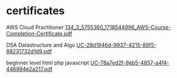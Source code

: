 # certificates

AWS Cloud Practitioner
[134_3_5755360_1718544996_AWS-Course-Completion-Certificate.pdf](https://github.com/user-attachments/files/15864668/134_3_5755360_1718544996_AWS-Course-Completion-Certificate.pdf)

DSA Datastructure and Algo
[UC-28d1946d-9937-4215-89f5-88231732d1d9.pdf](https://github.com/user-attachments/files/15864670/UC-28d1946d-9937-4215-89f5-88231732d1d9.pdf)

beginner level html php javascript 
[UC-78a7ed2f-9eb5-4857-a4f4-446994e2a217.pdf](https://github.com/user-attachments/files/15864671/UC-78a7ed2f-9eb5-4857-a4f4-446994e2a217.pdf)
